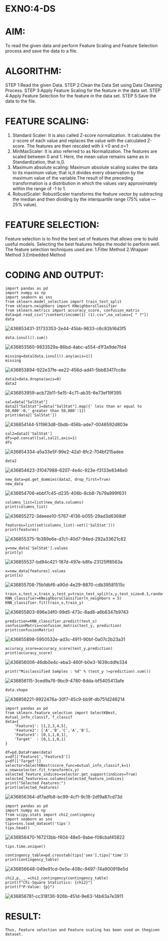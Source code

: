 # EXNO:4-DS
# AIM:
To read the given data and perform Feature Scaling and Feature Selection process and save the
data to a file.

# ALGORITHM:
STEP 1:Read the given Data.
STEP 2:Clean the Data Set using Data Cleaning Process.
STEP 3:Apply Feature Scaling for the feature in the data set.
STEP 4:Apply Feature Selection for the feature in the data set.
STEP 5:Save the data to the file.

# FEATURE SCALING:
1. Standard Scaler: It is also called Z-score normalization. It calculates the z-score of each value and replaces the value with the calculated Z-score. The features are then rescaled with x̄ =0 and σ=1
2. MinMaxScaler: It is also referred to as Normalization. The features are scaled between 0 and 1. Here, the mean value remains same as in Standardization, that is,0.
3. Maximum absolute scaling: Maximum absolute scaling scales the data to its maximum value; that is,it divides every observation by the maximum value of the variable.The result of the preceding transformation is a distribution in which the values vary approximately within the range of -1 to 1.
4. RobustScaler: RobustScaler transforms the feature vector by subtracting the median and then dividing by the interquartile range (75% value — 25% value).

# FEATURE SELECTION:
Feature selection is to find the best set of features that allows one to build useful models. Selecting the best features helps the model to perform well.
The feature selection techniques used are:
1.Filter Method
2.Wrapper Method
3.Embedded Method

# CODING AND OUTPUT:
```
import pandas as pd
import numpy as np
import seaborn as sns
from sklearn.model_selection import train_test_split
from sklearn.neighbors import KNeighborsClassifier
from sklearn.metrics import accuracy_score, confusion_matrix
data=pd.read_csv("/content/income(1) (1).csv",na_values=[ " ?"])
data
```
![436853431-31733353-2e44-45bb-9633-c6c82b16d3f5](https://github.com/user-attachments/assets/076120af-c445-4cc8-9785-1244e570c8c0)

```
data.isnull().sum()
```
![436853560-9833529a-86bd-4abc-a554-d1f3a9de7fd4](https://github.com/user-attachments/assets/eba26a9e-af61-4f04-92f8-3a2943d61f1e)

```
missing=data[data.isnull().any(axis=1)]
missing
```
![436853894-922e37fe-ee22-456d-ad41-5bb83417cc8e](https://github.com/user-attachments/assets/50b73888-5cd3-4b4e-ba13-5c07cf4cdeb7)

```
data2=data.dropna(axis=0)
data2
```
![436853959-acb72b11-5e15-4c71-ab35-6e73ef19f395](https://github.com/user-attachments/assets/5752d95c-5ee4-43ba-9609-2f077a3eb10f)

```
sal=data["SalStat"]
data2["SalStat"]=data["SalStat"].map({' less than or equal to 50,000':0,' greater than 50,000':1})
print(data2['SalStat'])
```
![436854144-511963d8-0bdb-456b-ade7-0046592d803e](https://github.com/user-attachments/assets/0bb2da6e-ba8c-413f-b3d4-9c92795df540)

```
sal2=data2['SalStat']
dfs=pd.concat([sal,sal2],axis=1)
dfs
```
![436854334-a5a33e5f-99e2-42a1-8fc2-704bf215adee](https://github.com/user-attachments/assets/490d6a1d-68ed-4605-8fad-e77c891adfa9)

```
data2
```
![436854623-31047988-6207-4e4c-923e-f3133e8346e0](https://github.com/user-attachments/assets/2df2c662-a4cd-4c7e-a520-f967fc0c0309)

```
new_data=pd.get_dummies(data2, drop_first=True)
new_data
```
![436854706-ebbf7c45-d235-406b-8cb8-7b79a999f631](https://github.com/user-attachments/assets/2ffa8851-3018-4f99-bf55-a57e4079f282)

```
columns_list=list(new_data.columns)
print(columns_list)
```
![436855272-3deeee10-5767-4136-b055-29ad3d6368df](https://github.com/user-attachments/assets/e9fd21ec-355d-458e-ac3a-d5716abe7daa)

```
features=list(set(columns_list)-set(['SalStat']))
print(features)
```
![436855375-1b389e6e-d7c1-40d7-94ed-292a33621c82](https://github.com/user-attachments/assets/5f441028-4d94-41ba-a5b6-e73e8311cbf1)

```
y=new_data['SalStat'].values
print(y)
```
![436855537-bd94c421-187d-497e-b8fa-23125ff8563a](https://github.com/user-attachments/assets/59250349-0117-42a3-9cc8-b98be6521e34)

```
x=new_data[features].values
print(x)
```
![436855708-75b1dbf6-a90d-4e29-8870-cdb39581515c](https://github.com/user-attachments/assets/06c9ac7a-6926-4fb4-bd70-7a9545e810c0)

```
train_x,test_x,train_y,test_y=train_test_split(x,y,test_size=0.3,random_state=0)
KNN_classifier=KNeighborsClassifier(n_neighbors = 5)
KNN_classifier.fit(train_x,train_y)
```
![436855803-896e34f0-99d5-473c-8ad8-a6b6347b9743](https://github.com/user-attachments/assets/2543f919-786f-4799-a7b1-9f92b631ff11)

```
prediction=KNN_classifier.predict(test_x)
confusionMatrix=confusion_matrix(test_y, prediction)
print(confusionMatrix)
```
![436855898-5950532e-ad3c-4911-90bf-0a07c2b23a31](https://github.com/user-attachments/assets/44322935-d116-497c-a9f6-1aacaeb9b022)

```
accuracy_score=accuracy_score(test_y,prediction)
print(accuracy_score)
```
![436856006-46db0e4c-eba3-460f-b0e3-1639cddfe334](https://github.com/user-attachments/assets/fb4bfcd3-7f81-41bd-90cf-8ee1004704cd)

```
print("Misclassified Samples : %d" % (test_y !=prediction).sum())
```
![436856115-3ced9a76-9bc9-4780-8dda-bf5405413afe](https://github.com/user-attachments/assets/fc077826-0c7e-497d-ae82-039aba1457ea)

```
data.shape
```
![436856221-9922476a-30f7-45c9-bb9f-db751d246214](https://github.com/user-attachments/assets/1fe044eb-fd93-473f-bfbf-3bb9658a1c5d)

```
import pandas as pd
from sklearn.feature_selection import SelectKBest, mutual_info_classif, f_classif
data={
    'Feature1': [1,2,3,4,5],
    'Feature2': ['A','B','C','A','B'],
    'Feature3': [0,1,1,0,1],
    'Target'  : [0,1,1,0,1]
}

df=pd.DataFrame(data)
x=df[['Feature1','Feature3']]
y=df[['Target']]
selector=SelectKBest(score_func=mutual_info_classif,k=1)
x_new=selector.fit_transform(x,y)
selected_feature_indices=selector.get_support(indices=True)
selected_features=x.columns[selected_feature_indices]
print("Selected Features:")
print(selected_features)
```
![436856364-df7adfb8-bc99-4cf1-9c18-2df9a87cd73d](https://github.com/user-attachments/assets/35254ec6-12e6-489f-b911-ad18cd74c352)

```
import pandas as pd
import numpy as np
from scipy.stats import chi2_contingency
import seaborn as sns
tips=sns.load_dataset('tips')
tips.head()
```
![436856470-167213bb-f604-48e5-9abe-f08cbaf45822](https://github.com/user-attachments/assets/adb8b4fa-5f85-485e-b4c0-e9d6bb9c8870)

```
tips.time.unique()
```
```
contingency_table=pd.crosstab(tips['sex'],tips['time'])
print(contingency_table)
```

![436856648-049e91cd-0e5e-408c-9497-74a900918e5d](https://github.com/user-attachments/assets/8dbd3f42-d282-4e30-8a6e-d98f25471203)

```
chi2,p,_,_=chi2_contingency(contingency_table)
print(f"Chi-Square Statistics: {chi2}")
print(f"P-Value: {p}")
```
![436856781-cc318136-926b-451d-9e63-14b63a7e3911](https://github.com/user-attachments/assets/18ef6303-8d5d-43e2-808f-b44a2cc05148)

# RESULT:
    Thus, Feature selection and Feature scaling has been used on thegiven dataset.
